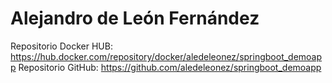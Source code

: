 # Alejandro de León Fernández
Repositorio Docker HUB:
https://hub.docker.com/repository/docker/aledeleonez/springboot_demoapp
Repositorio GitHub: https://github.com/aledeleonez/springboot_demoapp
